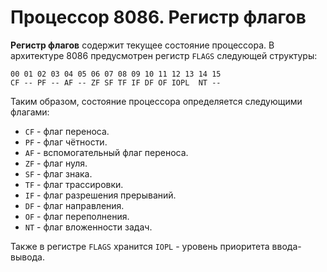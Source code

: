 # Процессор 8086. Регистр флагов

**Регистр флагов** содержит текущее состояние процессора. В архитектуре 8086
предусмотрен регистр `FLAGS` следующей структуры:

```
00 01 02 03 04 05 06 07 08 09 10 11 12 13 14 15
CF -- PF -- AF -- ZF SF TF IF DF OF IOPL  NT --
```

Таким образом, состояние процессора определяется следующими флагами:

- `CF` - флаг переноса.
- `PF` - флаг чётности.
- `AF` - вспомогательный флаг переноса.
- `ZF` - флаг нуля.
- `SF` - флаг знака.
- `TF` - флаг трассировки.
- `IF` - флаг разрешения прерываний.
- `DF` - флаг направления.
- `OF` - флаг переполнения.
- `NT` - флаг вложенности задач.

Также в регистре `FLAGS` хранится `IOPL` - уровень приоритета ввода-вывода.
